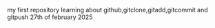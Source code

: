 my first repository
learning about github,gitclone,gitadd,gitcommit and gitpush
27th of february 2025







